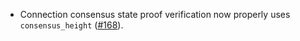 - Connection consensus state proof verification now properly uses `consensus_height`
  ([#168](https://github.com/cosmos/ibc-rs/issues/168)).
